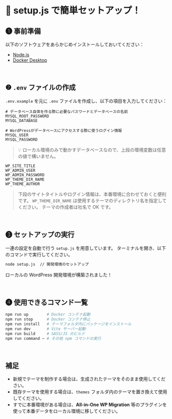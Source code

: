 # 🐳 setup.js で簡単セットアップ！

## ❶ 事前準備

以下のソフトウェアをあらかじめインストールしておいてください：

- [Node.js](https://nodejs.org/)
- [Docker Desktop](https://www.docker.com/products/docker-desktop/)

<br>

## ❷ `.env` ファイルの作成

`.env.example` を元に `.env` ファイルを作成し、以下の項目を入力してください：

```.env
# データベース自体を作る際に必要なパスワードとデータベースの名前
MYSQL_ROOT_PASSWORD
MYSQL_DATABASE

# WordPressがデータベースにアクセスする際に使うログイン情報
MYSQL_USER
MYSQL_PASSWORD
```

> 💡 ローカル環境のみで動かすデータベースなので、上段の環境変数は任意の値で構いません。

```.env
WP_SITE_TITLE
WP_ADMIN_USER
WP_ADMIN_PASSWORD
WP_THEME_DIR_NAME
WP_THEME_AUTHOR
```

> 下段のサイトタイトルやログイン情報は、本番環境に合わせておくと便利です。
> `WP_THEME_DIR_NAME` は使用するテーマのディレクトリ名を指定してください。
> テーマの作成者は社名で OK です。

<br>

## ❸ セットアップの実行

一連の設定を自動で行う `setup.js` を用意しています。
ターミナルを開き、以下のコマンドで実行してください。

```bash
node setup.js  // 開発環境のセットアップ
```

ローカルの WordPress 開発環境が構築されました！

<br>

## ❹ 使用できるコマンド一覧

```bash
npm run up        # Docker コンテナ起動
npm run stop      # Docker コンテナ停止
npm run install   # テーマフォルダ内にパッケージをインストール
npm run dev       # Vite サーバー起動
npm run build     # SASS/JS のビルド
npm run command ~ # その他 npm コマンドの実行
```

<br>

## 補足

- 新規でテーマを制作する場合は、生成されたテーマをそのまま使用してください。
- 既存テーマを使用する場合は、`themes` フォルダ内のテーマを置き換えて使用してください。
- すでに本番環境がある場合は、**All-in-One WP Migration** 等のプラグインを使って本番データをローカル環境に移してください。
